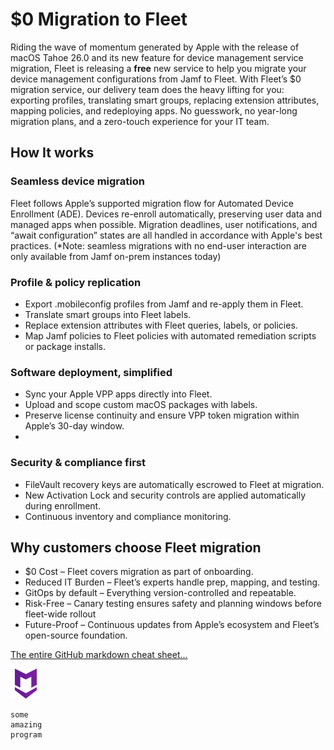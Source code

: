 # $0 Migration to Fleet

Riding the wave of momentum generated by Apple with the release of macOS Tahoe 26.0 and its new feature for device management service migration, Fleet is releasing a **free** new service to help you migrate your device management configurations from Jamf to Fleet. With Fleet’s $0 migration service, our delivery team does the heavy lifting for you: exporting profiles, translating smart groups, replacing extension attributes, mapping policies, and redeploying apps. No guesswork, no year-long migration plans, and a zero-touch experience for your IT team.

## How It works

### Seamless device migration

Fleet follows Apple’s supported migration flow for Automated Device Enrollment (ADE). Devices re-enroll automatically, preserving user data and managed apps when possible. Migration deadlines, user notifications, and “await configuration” states are all handled in accordance with Apple's best practices. (*Note: seamless migrations with no end-user interaction are only available from Jamf on-prem instances today)

### Profile & policy replication

- Export .mobileconfig profiles from Jamf and re-apply them in Fleet.
- Translate smart groups into Fleet labels. 
- Replace extension attributes with Fleet queries, labels, or policies.
- Map Jamf policies to Fleet policies with automated remediation scripts or package installs.

### Software deployment, simplified

- Sync your Apple VPP apps directly into Fleet.
- Upload and scope custom macOS packages with labels.
- Preserve license continuity and ensure VPP token migration within Apple’s 30-day window.
- 

### Security & compliance first

- FileVault recovery keys are automatically escrowed to Fleet at migration.
- New Activation Lock and security controls are applied automatically during enrollment. 
- Continuous inventory and compliance monitoring.

## Why customers choose Fleet migration

- $0 Cost – Fleet covers migration as part of onboarding.
- Reduced IT Burden – Fleet’s experts handle prep, mapping, and testing.
- GitOps by default – Everything version-controlled and repeatable.
- Risk-Free – Canary testing ensures safety and planning windows before fleet-wide rollout
- Future-Proof – Continuous updates from Apple’s ecosystem and Fleet’s open-source foundation.

[The entire GitHub markdown cheat sheet...](https://www.google.com)

![alt text](https://github.com/adam-p/markdown-here/raw/master/src/common/images/icon48.png "Logo Title Text 1")

```
some
amazing
program
```

<meta name="articleTitle" value="$0 Migration to Fleet">
<meta name="authorFullName" value="Alex Mitchell">
<meta name="authorGitHubUsername" value="alexmitchelliii">
<meta name="category" value="articles">
<meta name="publishedOn" value="2025-10-06">
<meta name="description" value="Migrate from Jamf to Fleet—free, fast, and zero-touch. Fleet’s $0 migration service follows Apple’s new macOS Tahoe 26.0 flow for a seamless switch.">
